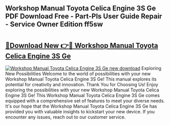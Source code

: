 ## Workshop Manual Toyota Celica Engine 3S Ge PDF Download Free - Part-PIs User Guide Repair - Service Owner Edition ff5sw

# <h2><a href="http://bc51490.oget.top/?id=Workshop+Manual+Toyota+Celica+Engine+3S+Ge">🔗Download New 👉🔴 Workshop Manual Toyota Celica Engine 3S Ge</a></h2>

[![Workshop Manual Toyota Celica Engine 3S Ge new download](https://i.imgur.com/5g1atiW.png)](http://bc51490.oget.top/?id=Workshop+Manual+Toyota+Celica+Engine+3S+Ge)
Exploring New Possibilities Welcome to the world of possibilities with your new Workshop Manual Toyota Celica Engine 3S Ge! This manual explores its potential for creativity and innovation. Thank You for Choosing Us! Enjoy exploring the possibilities with your new Workshop Manual Toyota Celica Engine 3S Ge! This Workshop Manual Toyota Celica Engine 3S Ge comes equipped with a comprehensive set of features to meet your diverse needs. It's our hope that the Workshop Manual Toyota Celica Engine 3S Ge has provided you with valuable insights to kickstart your new device. If you encounter any issues, reach out to our customer service.
